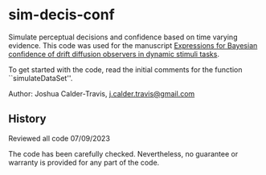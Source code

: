 # sim-decis-conf

Simulate perceptual decisions and confidence based on time varying evidence. This code was used for the manuscript [Expressions for Bayesian confidence of drift diffusion observers in dynamic stimuli tasks](https://www.biorxiv.org/content/10.1101/2020.02.25.965384v3.abstract). 

To get started with the code, read the initial comments for the function ``simulateDataSet''.

Author: Joshua Calder-Travis, j.calder.travis@gmail.com

## History 
Reviewed all code 07/09/2023

The code has been carefully checked. Nevertheless, no guarantee or warranty is provided for any part of the code.
